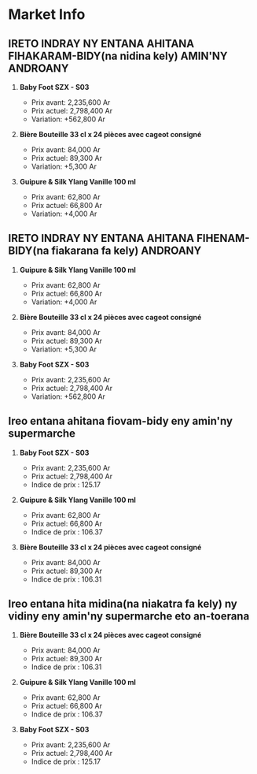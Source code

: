 # Market Info

## IRETO INDRAY NY ENTANA AHITANA FIHAKARAM-BIDY(na nidina kely) AMIN'NY ANDROANY

1. **Baby Foot SZX - S03**
   - Prix avant: 2,235,600 Ar
   - Prix actuel: 2,798,400 Ar
   - Variation: +562,800 Ar

2. **Bière Bouteille 33 cl x 24 pièces avec cageot consigné**
   - Prix avant: 84,000 Ar
   - Prix actuel: 89,300 Ar
   - Variation: +5,300 Ar

3. **Guipure & Silk Ylang Vanille 100 ml**
   - Prix avant: 62,800 Ar
   - Prix actuel: 66,800 Ar
   - Variation: +4,000 Ar

## IRETO INDRAY NY ENTANA AHITANA FIHENAM-BIDY(na fiakarana fa kely) ANDROANY

1. **Guipure & Silk Ylang Vanille 100 ml**
   - Prix avant: 62,800 Ar
   - Prix actuel: 66,800 Ar
   - Variation: +4,000 Ar

2. **Bière Bouteille 33 cl x 24 pièces avec cageot consigné**
   - Prix avant: 84,000 Ar
   - Prix actuel: 89,300 Ar
   - Variation: +5,300 Ar

3. **Baby Foot SZX - S03**
   - Prix avant: 2,235,600 Ar
   - Prix actuel: 2,798,400 Ar
   - Variation: +562,800 Ar

## Ireo entana ahitana fiovam-bidy eny amin'ny supermarche

1. **Baby Foot SZX - S03**
   - Prix avant: 2,235,600 Ar
   - Prix actuel: 2,798,400 Ar
   - Indice de prix : 125.17

2. **Guipure & Silk Ylang Vanille 100 ml**
   - Prix avant: 62,800 Ar
   - Prix actuel: 66,800 Ar
   - Indice de prix : 106.37

3. **Bière Bouteille 33 cl x 24 pièces avec cageot consigné**
   - Prix avant: 84,000 Ar
   - Prix actuel: 89,300 Ar
   - Indice de prix : 106.31

## Ireo entana hita midina(na niakatra fa kely) ny vidiny eny amin'ny supermarche eto an-toerana

1. **Bière Bouteille 33 cl x 24 pièces avec cageot consigné**
   - Prix avant: 84,000 Ar
   - Prix actuel: 89,300 Ar
   - Indice de prix : 106.31

2. **Guipure & Silk Ylang Vanille 100 ml**
   - Prix avant: 62,800 Ar
   - Prix actuel: 66,800 Ar
   - Indice de prix : 106.37

3. **Baby Foot SZX - S03**
   - Prix avant: 2,235,600 Ar
   - Prix actuel: 2,798,400 Ar
   - Indice de prix : 125.17

